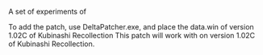 A set of experiments of 

To add the patch, use DeltaPatcher.exe, and place the data.win of version 1.02C of Kubinashi Recollection 
This patch will work with on version 1.02C of Kubinashi Recollection.